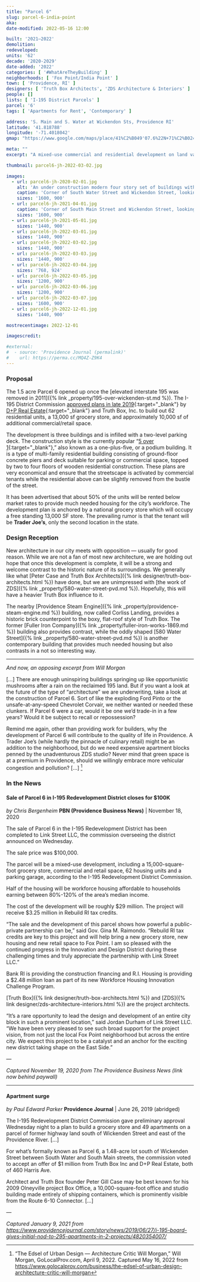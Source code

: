 ```yaml
---
title: "Parcel 6"
slug: parcel-6-india-point
aka:
date-modified: 2022-05-16 12:00

built: '2021–2022'
demolition:
redeveloped:
units: '62'
decade: '2020-2029'
date-added: '2022'
categories: [ '#WhatAreTheyBuilding' ]
neighborhoods: [ 'Fox Point/India Point' ]
town: [ 'Providence, RI' ]
designers: [ 'Truth Box Architects', 'ZDS Architecture & Interiors' ]
people: []
lists: [ 'I-195 District Parcels' ]
parcel: '6'
tags: [ 'Apartments for Rent', 'Contemporary' ]

address: 'S. Main and S. Water at Wickendon Sts, Providence RI'
latitude: '41.818788'
longitude: '-71.4018042'
gmap: "https://www.google.com/maps/place/41%C2%B049'07.6%22N+71%C2%B024'04.5%22W/@41.818788,-71.4018042,19z/data=!3m1!4b1!4m13!1m6!3m5!1s0x0:0xe39bbb7ded173d2b!2sIndia+Point+Park!8m2!3d41.8174476!4d-71.3903767!3m5!1s0x0:0x9f4c9678a4295adc!7e2!8m2!3d41.8187884!4d-71.4012574"

meta: ""
excerpt: "A mixed-use commercial and residential development on land vacated by the relocation of interstate 195"

thumbnail: parcel6-jh-2022-03-02.jpg

images:
  - url: parcel6-jh-2020-02-01.jpg
    alt: 'An under construction modern four story set of buildings with one level of ground floor retail and three levels of residential apartments on top. Called “mid-rise” instead of high rise, these buildings are flat faced and boxy with rectangular window openings at odd intervals.'
    caption: 'Corner of South Water Street and Wickendon Street, looking southeast'
    sizes: '1600, 900'
  - url: parcel6-jh-2021-04-01.jpg
    caption: 'Corner of South Main Street and Wickendon Street, looking northeast, with the Providence Steam Engine Company in the background'
    sizes: '1600, 900'
  - url: parcel6-jh-2021-05-01.jpg
    sizes: '1440, 900'
  - url: parcel6-jh-2022-03-01.jpg
    sizes: '1440, 900'
  - url: parcel6-jh-2022-03-02.jpg
    sizes: '1440, 900'
  - url: parcel6-jh-2022-03-03.jpg
    sizes: '1440, 900'
  - url: parcel6-jh-2022-03-04.jpg
    sizes: '768, 924'
  - url: parcel6-jh-2022-03-05.jpg
    sizes: '1200, 900'
  - url: parcel6-jh-2022-03-06.jpg
    sizes: '1200, 900'
  - url: parcel6-jh-2022-03-07.jpg
    sizes: '1600, 900'
  - url: parcel6-jh-2022-12-01.jpg
    sizes: '1440, 900'

mostrecentimage: 2022-12-01

imagescredit:

#external:
#  - source: 'Providence Journal (permalink)'
#    url: https://perma.cc/MQ4Z-Z9K4
---
```


### Proposal

The 1.5 acre Parcel 6 opened up once the [elevated interstate 195 was removed in 2011]({% link _property/195-over-wickenden-st.md %}). The I-195 District Commission [approved plans in late 2019](//www.195district.com/projects/parcel-6/){:target="_blank"} by [D+P Real Estate](http://www.durhampolak.com/parcel-6.html){:target="_blank"} and Truth Box, Inc. to build out 62 residential units, a 13,000 sf grocery store, and approximately 10,000 sf of additional commercial/retail space.

The development is three buildings and is infilled with a two-level parking deck. The construction style is the currently popular “[5 over 1](//en.wikipedia.org/wiki/5-over-1){:target="_blank"},” also known as a one-plus-five, or a podium building. It is a type of multi-family residential building consisting of ground-floor concrete piers and deck suitable for parking or commercial space, topped by two to four floors of wooden residential construction. These plans are very economical and ensure that the streetscape is activated by commercial tenants while the residential above can be slightly removed from the bustle of the street.

It has been advertised that about 50% of the units will be rented below market rates to provide much needed housing for the city’s workforce. The development plan is anchored by a national grocery store which will occupy a free standing 13,000 SF store. The prevailing rumor is that the tenant will be **Trader Joe’s**, only the second location in the state.


### Design Reception

New architecture in our city meets with opposition — usually for good reason. While we are not a fan of most new architecture, we are holding out hope that once this development is complete, it will be a strong and welcome contrast to the historic nature of its surroundings. We generally like what [Peter Case and Truth Box Architects]({% link designer/truth-box-architects.html %}) have done, but we are unimpressed with [the work of ZDS]({% link _property/580-water-street-pvd.md %}). Hopefully, this will have a heavier Truth Box influence to it.

The nearby [Providence Steam Engine]({% link _property/providence-steam-engine.md %}) building, now called Corliss Landing, provides a historic brick counterpoint to the boxy, flat-roof style of Truth Box. The former [Fuller Iron Company]({% link _property/fuller-iron-works-1869.md %}) building also provides contrast, while the oddly shaped [580 Water Street]({% link _property/580-water-street-pvd.md %}) is another contemporary building that provides much needed housing but also contrasts in a not so interesting way.

***

_And now, an opposing excerpt from Will Morgan_

[…] There are enough uninspiring buildings springing up like opportunistic mushrooms after a rain on the reclaimed 195 land. But if you want a look at the future of the type of “architecture” we are underwriting, take a look at the construction of Parcel 6. Sort of like the exploding Ford Pinto or the unsafe-at-any-speed Chevrolet Corvair, we neither wanted or needed these clunkers. If Parcel 6 were a car, would it be one we’d trade-in in a few years? Would it be subject to recall or repossession?

Remind me again, other than providing work for builders, why the development of Parcel 6 will contribute to the quality of life in Providence. A Trader Joe’s (while hardly the pinnacle of culinary retail) might be an addition to the neighborhood, but do we need expensive apartment blocks penned by the unadventurous ZDS studio? Never mind that green space is at a premium in Providence, should we willingly embrace more vehicular congestion and pollution? […] [^4]

[^4]: “The Edsel of Urban Design — Architecture Critic Will Morgan,” Will Morgan, GoLocalProv.com, April 9, 2022. Captured May 16, 2022 from https://www.golocalprov.com/business/the-edsel-of-urban-design-architecture-critic-will-morgan


### In the News

#### Sale of Parcel 6 in I-195 Redevelopment District closes for $100K

_by Chris Bergenheim_
**PBN (Providence Business News)** | November 18, 2020

The sale of Parcel 6 in the I-195 Redevelopment District has been completed to Link Street LLC, the commission overseeing the district announced on Wednesday.

The sale price was $100,000.

The parcel will be a mixed-use development, including a 15,000-square-foot grocery store, commercial and retail space, 62 housing units and a parking garage, according to the I-195 Redevelopment District Commission.

Half of the housing will be workforce housing affordable to households earning between 80%-120% of the area’s median income.

The cost of the development will be roughly $29 million. The project will receive $3.25 million in Rebuild RI tax credits. 

“The sale and the development of this parcel shows how powerful a public-private partnership can be,” said Gov. Gina M. Raimondo. “Rebuild RI tax credits are key to this project and will help bring a new grocery store, new housing and new retail space to Fox Point. I am so pleased with the continued progress in the Innovation and Design District during these challenging times and truly appreciate the partnership with Link Street LLC.” 

Bank RI is providing the construction financing and R.I. Housing is providing a $2.48 million loan as part of its new Workforce Housing Innovation Challenge Program.

[Truth Box]({% link designer/truth-box-architects.html %}) and [ZDS]({% link designer/zds-architecture-interiors.html %}) are the project architects.

“It’s a rare opportunity to lead the design and development of an entire city block in such a prominent location,” said Jordan Durham of Link Street LLC. “We have been very pleased to see such broad support for the project vision, from not just the local Fox Point neighborhood but across the entire city. We expect this project to be a catalyst and an anchor for the exciting new district taking shape on the East Side.”

—

_Captured November 19, 2020 from The Providence Business News (link now behind paywall)_

***

#### Apartment surge

_by Paul Edward Parker_
**Providence Journal** | June 26, 2019 (abridged)

The I-195 Redevelopment District Commission gave preliminary approval Wednesday night to a plan to build a grocery store and 49 apartments on a parcel of former highway land south of Wickenden Street and east of the Providence River. […]

For what’s formally known as Parcel 6, a 1.48-acre lot south of Wickenden Street between South Water and South Main streets, the commission voted to accept an offer of $1 million from Truth Box Inc and D+P Real Estate, both of 460 Harris Ave.

Architect and Truth Box founder Peter Gill Case may be best known for his 2009 Olneyville project Box Office, a 10,000-square-foot office and studio building made entirely of shipping containers, which is prominently visible from the Route 6-10 Connector. […]

—

_Captured January 9, 2021 from https://www.providencejournal.com/story/news/2019/06/27/i-195-board-gives-initial-nod-to-295-apartments-in-2-projects/4820354007/_

